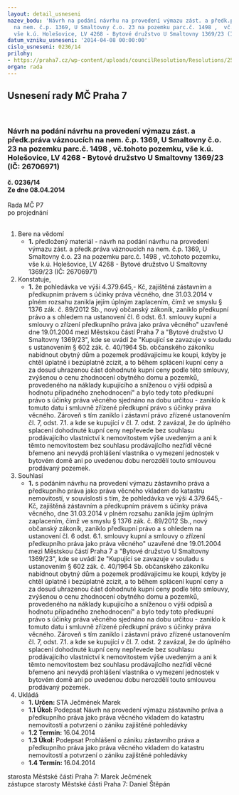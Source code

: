 ```yaml
---
layout: detail_usneseni
nazev_bodu: 'Návrh na podání návrhu na provedení výmazu zást. a předk.práva váznoucích
  na nem. č.p. 1369, U Smaltovny č.o. 23 na pozemku parc.č. 1498 ,  vč.tohoto pozemku,
  vše k.ú. Holešovice, LV 4268 - Bytové družstvo U Smaltovny 1369/23 (IČ: 26706971)'
datum_vzniku_usneseni: '2014-04-08 00:00:00'
cislo_usneseni: 0236/14
prilohy:
- https://praha7.cz/wp-content/uploads/councilResolution/Resolutions/25145/17-14-u_smaltovny_23_2.pdf
organ: rada
---
```

<div id="ucUsn_pList" class="usn">
	<span><h2>Usnesení rady MČ Praha 7 </h2>
<br></span><div class="standBody">
<span><h3>Návrh na podání návrhu na provedení výmazu zást. a předk.práva váznoucích na nem. č.p. 1369, U Smaltovny č.o. 23 na pozemku parc.č. 1498 ,  vč.tohoto pozemku, vše k.ú. Holešovice, LV 4268 - Bytové družstvo U Smaltovny 1369/23 (IČ: 26706971)</h3></span><div class="center">
		<strong>č. 0236/14</strong><br>
	</div>
<div class="center">
		<strong>Ze dne 08.04.2014</strong><br><br>
	</div>Rada MČ P7<br> po projednání<br><br><ol>
<li>Bere na vědomí<ul><li>
<strong>1.</strong> předložený materiál - návrh na podání návrhu na provedení výmazu zást. a předk.práva váznoucích na nem. č.p. 1369, U Smaltovny č.o. 23 na pozemku parc.č. 1498 ,  vč.tohoto pozemku, vše k.ú. Holešovice, LV 4268 - Bytové družstvo U Smaltovny 1369/23 (IČ: 26706971)</li></ul>
</li>
<li>Konstatuje,<ul><li>
<strong>1.</strong> že pohledávka ve výši 4.379.645,- Kč, zajištěná zástavním a předkupním právem s účinky práva věcného, dne 31.03.2014 v plném rozsahu zanikla jejím úplným zaplacením, čímž ve smyslu § 1376 zák. č. 89/2012 Sb., nový občanský zákoník, zaniklo předkupní právo a s ohledem na ustanovení čl. 6 odst. 6.1. smlouvy kupní a smlouvy o zřízení předkupního práva jako práva věcného" uzavřené dne 19.01.2004 mezi  Městskou částí Praha 7 a "Bytové družstvo U Smaltovny 1369/23", kde se uvádí že "Kupující se zavazuje v souladu s ustanovením § 602 zák. č. 40/1964 Sb. občanského zákoníku nabídnout obytný dům a pozemek prodávajícímu ke koupi, kdyby je chtěl úplatně i bezúplatně zcizit, a to během splácení kupní ceny a za dosud uhrazenou část dohodnuté kupní ceny podle této smlouvy, zvýšenou o cenu zhodnocení obytného domu a pozemků, provedeného na náklady kupujícího a sníženou o výši odpisů a hodnotu případného znehodnocení" a bylo tedy toto předkupní právo s účinky práva věcného sjednáno na dobu určitou - zaniklo k tomuto datu i smluvně zřízené předkupní právo s účinky práva věcného. Zároveň s tím zaniklo i zástavní právo zřízené ustanovením čl. 7, odst. 7.1. a kde se kupující v čl. 7. odst. 2 zavázal, že do úplného splacení dohodnuté kupní ceny nepřevede bez souhlasu prodávajícího vlastnictví k nemovitostem výše uvedeným a ani k těmto nemovitostem bez souhlasu prodávajícího nezřídí věcné břemeno ani nevydá prohlášení vlastníka o vymezení jednostek v bytovém domě ani po uvedenou dobu nerozdělí touto smlouvou prodávaný pozemek.</li></ul>
</li>
<li>Souhlasí<ul><li>
<strong>1.</strong> s podáním návrhu na provedení výmazu zástavního práva a předkupního práva jako práva věcného vkladem do katastru nemovitostí, v souvislosti s tím, že pohledávka ve výši 4.379.645,- Kč, zajištěná zástavním a předkupním právem s účinky práva věcného, dne 31.03.2014 v plném rozsahu zanikla jejím úplným zaplacením, čímž ve smyslu § 1376 zák. č. 89/2012 Sb., nový občanský zákoník, zaniklo předkupní právo a s ohledem na ustanovení čl. 6 odst. 6.1. smlouvy kupní a smlouvy o zřízení předkupního práva jako práva věcného" uzavřené dne 19.01.2004 mezi  Městskou částí Praha 7 a "Bytové družstvo U Smaltovny 1369/23", kde se uvádí že "Kupující se zavazuje v souladu s ustanovením § 602 zák. č. 40/1964 Sb. občanského zákoníku nabídnout obytný dům a pozemek prodávajícímu ke koupi, kdyby je chtěl úplatně i bezúplatně zcizit, a to během splácení kupní ceny a za dosud uhrazenou část dohodnuté kupní ceny podle této smlouvy, zvýšenou o cenu zhodnocení obytného domu a pozemků, provedeného na náklady kupujícího a sníženou o výši odpisů a hodnotu případného znehodnocení" a bylo tedy toto předkupní právo s účinky práva věcného sjednáno na dobu určitou - zaniklo k tomuto datu i smluvně zřízené předkupní právo s účinky práva věcného. Zároveň s tím zaniklo i zástavní právo zřízené ustanovením čl. 7, odst. 7.1. a kde se kupující v čl. 7. odst. 2 zavázal, že do úplného splacení dohodnuté kupní ceny nepřevede bez souhlasu prodávajícího vlastnictví k nemovitostem výše uvedeným a ani k těmto nemovitostem bez souhlasu prodávajícího nezřídí věcné břemeno ani nevydá prohlášení vlastníka o vymezení jednostek v bytovém domě ani po uvedenou dobu nerozdělí touto smlouvou prodávaný pozemek.      </li></ul>
</li>
<li>Ukládá<ul>
<li>
<strong>1. Určen: </strong>STA Ječmének Marek</li>
<li>
<strong>1.1 Úkol: </strong>Podepsat Návrh na provedení výmazu zástavního práva a předkupního práva jako práva věcného vkladem do katastru nemovitostí a potvrzení o zániku zajištěné pohledávky </li>
<li>
<strong>1.2 Termín: </strong>16.04.2014</li>
<li>
<strong>1.3 Úkol: </strong>Podepsat Prohlášení o zániku zástavního práva a předkupního práva jako práva věcného vkladem do katastru nemovitostí a potvrzení o zániku zajištěné pohledávky </li>
<li>
<strong>1.4 Termín: </strong>16.04.2014</li>
</ul>
</li>
</ol>starosta Městské části Praha 7: Marek Ječmének<br>zástupce starosty Městské části Praha 7: Daniel Štěpán 
</div>
</div>